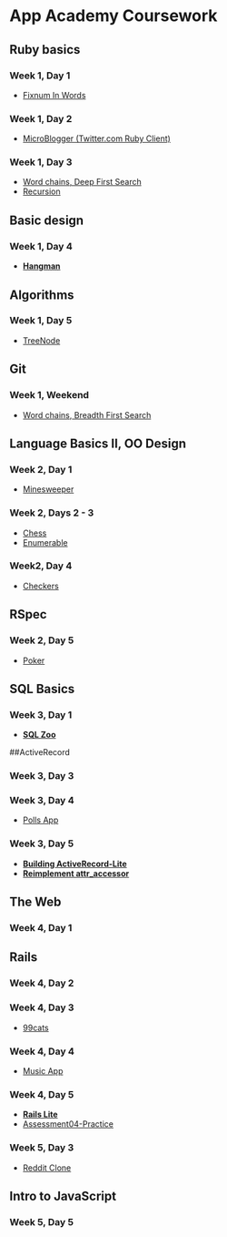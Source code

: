 # App Academy Coursework

## Ruby basics
### Week 1, Day 1
+ [Fixnum In Words][in_words]

[in_words]: w1d1/in_words.rb

### Week 1, Day 2
+ [MicroBlogger (Twitter.com Ruby Client)][micro_blogger]

[micro_blogger]: w1d2/micro_blogger.rb

### Week 1, Day 3
+ [Word chains, Deep First Search][word_chain]
+ [Recursion][recursion]

[word_chain]: w1d3/word_chain.rb
[recursion]: w1d3/recursion.rb

## Basic design

### Week 1, Day 4
+ [**Hangman**][hangman]

[hangman]: w1d4/hangman.rb

## Algorithms

### Week 1, Day 5
+ [TreeNode][tree_node]

[tree_node]: w1d5/tree_node.rb

## Git
### Week 1, Weekend
+ [Word chains, Breadth First Search][word_chains]

[word_chains]: w1we/word_chain.rb

## Language Basics II, OO Design
### Week 2, Day 1
+ [Minesweeper][minesweeper]

[minesweeper]: w2d1/minesweeper.rb

### Week 2, Days 2 - 3
+ [Chess][chess]
+ [Enumerable][enumerable]

[chess]: w2d2/chess.rb
[enumerable]: w2d2/enumerable.rb

### Week2, Day 4
+ [Checkers][checkers]

[checkers]: w2d4/checkers.rb

## RSpec
### Week 2, Day 5
+ [Poker][poker]

[poker]: w2d5/poker

## SQL Basics
### Week 3, Day 1
+ [**SQL Zoo**][sql_zoo]

[sql_zoo]: w3d1

##ActiveRecord
### Week 3, Day 3

### Week 3, Day 4
+ [Polls App][polls]

[polls]: w3d4/PollsApp

### Week 3, Day 5
+ [**Building ActiveRecord-Lite**][build-your-own-ar]
+ [**Reimplement attr_accessor**][new_attr_accessor]

[build-your-own-ar]: w3d5/active_record_lite
[new_attr_accessor]: w3d5/new_attr_accessor

## The Web
### Week 4, Day 1

## Rails
### Week 4, Day 2

### Week 4, Day 3
+ [99cats][99cats]

[99cats]: w4d3/Cats99

### Week 4, Day 4
+ [Music App][music_app]

[music_app]: w4d4/MusicApp

### Week 4, Day 5
+ [**Rails Lite**][rails-lite]
+ [Assessment04-Practice][assessment04-practice]

[rails-lite]: w4d5/rails_lite
[assessment04-practice]: w4d5/PracAssess

### Week 5, Day 3
+ [Reddit Clone][reddit-clone]

[reddit-clone]: w5d3/RedditClone

## Intro to JavaScript
### Week 5, Day 5